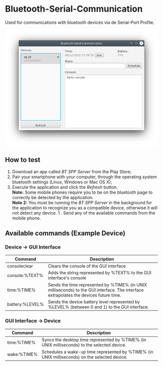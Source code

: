 # Bluetooth-Serial-Communication

Used for communications with bluetooth devices via de Serial-Port Profile.

![ExampleDevice](screenshots/ExampleDevice.png)

## How to test

1. Download an app called *BT SPP Server* from the Play Store;
1. Pair your smartphone with your computer, through the operating system bluetooth settings (Linux, Windows or Mac OS X);
1. Execute the application and click the *Refresh* button. \
**Note:** Some mobile phones require you to be on the bluetooth page to correctly be detected by the application. \
**Note 2:** You must be running the *BT SPP Server* in the background for the application to recognize you as a compatible device, otherwise it will not detect any device.
1 . Send any of the available commands from the mobile phone.

## Available commands (Example Device)

### Device -> GUI Interface
Command | Description
------- | -----------
consoleclear | Clears the console of the GUI interface
console:%TEXT% | Adds the string represented by %TEXT% to the GUI interface's console
time:%TIME% | Sends the time represented by %TIME% (in UNIX milliseconds) to the GUI interface. The interface extrapolates the devices future time.
battery:%LEVEL% | Sends the device battery level represented by %LEVEL% (between 0 and 1) to the GUI interface.

### GUI Interface -> Device
Command | Description
------- | -----------
time:%TIME% | Syncs the desktop time represented by %TIME% (in UNIX milliseconds) to the selected device.
wake:%TIME% | Schedules a wake-up time represented by %TIME% (in UNIX milliseconds) on the selected device.
